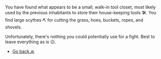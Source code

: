 You have found what appears to be a small, walk-in tool closet, most likely used by the previous inhabitants to store their house-keeping tools 🛠. You find large scythes ⛏ for cutting the grass, hoes, buckets, ropes, and shovels. 

Unfortunately, there's nothing you could potentially use for a fight. Best to leave everything as is 😕. 

- [Go back 🔙](3-A.md)
